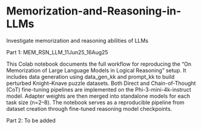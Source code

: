 # Memorization-and-Reasoning-in-LLMs
Investigate memorization and reasoning abilities of LLMs 

Part 1: MEM_RSN_LLM_11Jun25_16Aug25

This Colab notebook documents the full workflow for reproducing the “On Memorization of Large Language Models in Logical Reasoning” setup. It includes data generation using data_gen_kk and prompt_kk to build perturbed Knight–Knave puzzle datasets. Both Direct and Chain-of-Thought (CoT) fine-tuning pipelines are implemented on the Phi-3-mini-4k-instruct model. Adapter weights are then merged into standalone models for each task size (n=2–8). The notebook serves as a reproducible pipeline from dataset creation through fine-tuned reasoning model checkpoints.


Part 2: To be added 

